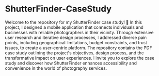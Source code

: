 # ShutterFinder-CaseStudy
Welcome to the repository for my ShutterFinder case study! 📸 In this project, I designed a mobile application that connects individuals and businesses with reliable photographers in their vicinity. Through extensive user research and iterative design processes, I addressed diverse pain points, including geographical limitations, budget constraints, and trust issues, to create a user-centric platform. The repository contains the PDF case study outlining the project's objectives, design process, and the transformative impact on user experiences. I invite you to explore the case study and discover how ShutterFinder enhances accessibility and convenience in the world of photography services.

